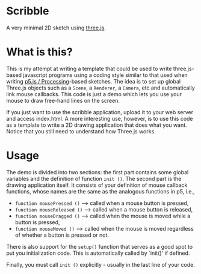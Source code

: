 # Scribble

A very minimal 2D sketch using [three.js](www.threejs.org).

# What is this?

This is my attempt at writing a template that could be used to write three.js-based javascript programs using a coding style similar to that used when writing [p5.js / Processing](p5js.org)-based sketches. The idea is to set up global Three.js objects such as a `Scene`, a `Renderer`, a `Camera`, etc and automatically link mouse callbacks. This code is just a demo which lets you use your mouse to draw free-hand lines on the screen.

If you just want to use the scribble application, upload it to your web server and access index.html. A more interesting use, however, is to use this code as a template to write a 2D drawing application that does what you want. Notice that you still need to understand how Three.js works. 

# Usage

The demo is divided into two sections: the first part contains some global variables and the definition of function `init ()`. The second part is the drawing application itself. It consists of your definition of mouse callback functions, whose names are the same as the analogous functions in p5, i.e.,
 - `function mousePressed ()` --> called when a mouse button is pressed,
 - `function mouseReleased ()` --> called when a mouse button is released,
 - `function mouseDragged ()` --> called when the mouse is moved while a button is pressed,
 - `function mouseMoved ()` --> called when the mouse is moved regardless of whether a button is pressed or not.

There is also support for the `setup()` function that serves as a good spot to put you initialization code. This is automatically called by `init()' if defined. 

Finally, you must call `init ()` explicitly - usually in the last line of your code.